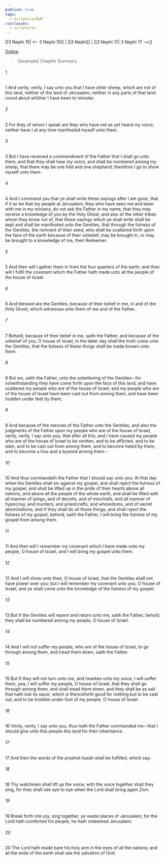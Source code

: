 ```yaml
---
publish: true
tags:
  - Scripture/BoM
cssclasses:
  - scriptures
---
```

[[3 Nephi 15| <-- 3 Nephi 15]] | [[3 Nephi]] | [[3 Nephi 17| 3 Nephi 17 -->]]

[Online](https://churchofjesuschrist.org/study/scriptures/bofm/3-ne/16?lang=eng)

>[!example] Chapter Summary
>
###### 1
1 And verily, verily, I say unto you that I have other sheep, which are not of this land, neither of the land of Jerusalem, neither in any parts of that land round about whither I have been to minister.
###### 2
2 For they of whom I speak are they who have not as yet heard my voice; neither have I at any time manifested myself unto them.
###### 3
3 But I have received a commandment of the Father that I shall go unto them, and that they shall hear my voice, and shall be numbered among my sheep, that there may be one fold and one shepherd; therefore I go to show myself unto them.
###### 4
4 And I command you that ye shall write these sayings after I am gone, that if it so be that my people at Jerusalem, they who have seen me and been with me in my ministry, do not ask the Father in my name, that they may receive a knowledge of you by the Holy Ghost, and also of the other tribes whom they know not of, that these sayings which ye shall write shall be kept and shall be manifested unto the Gentiles, that through the fulness of the Gentiles, the remnant of their seed, who shall be scattered forth upon the face of the earth because of their unbelief, may be brought in, or may be brought to a knowledge of me, their Redeemer.
###### 5
5 And then will I gather them in from the four quarters of the earth; and then will I fulfil the covenant which the Father hath made unto all the people of the house of Israel.
###### 6
6 And blessed are the Gentiles, because of their belief in me, in and of the Holy Ghost, which witnesses unto them of me and of the Father.
###### 7
7 Behold, because of their belief in me, saith the Father, and because of the unbelief of you, O house of Israel, in the latter day shall the truth come unto the Gentiles, that the fulness of these things shall be made known unto them.
###### 8
8 But wo, saith the Father, unto the unbelieving of the Gentiles--for notwithstanding they have come forth upon the face of this land, and have scattered my people who are of the house of Israel; and my people who are of the house of Israel have been cast out from among them, and have been trodden under feet by them;
###### 9
9 And because of the mercies of the Father unto the Gentiles, and also the judgments of the Father upon my people who are of the house of Israel, verily, verily, I say unto you, that after all this, and I have caused my people who are of the house of Israel to be smitten, and to be afflicted, and to be slain, and to be cast out from among them, and to become hated by them, and to become a hiss and a byword among them--
###### 10
10 And thus commandeth the Father that I should say unto you: At that day when the Gentiles shall sin against my gospel, and shall reject the fulness of my gospel, and shall be lifted up in the pride of their hearts above all nations, and above all the people of the whole earth, and shall be filled with all manner of lyings, and of deceits, and of mischiefs, and all manner of hypocrisy, and murders, and priestcrafts, and whoredoms, and of secret abominations; and if they shall do all those things, and shall reject the fulness of my gospel, behold, saith the Father, I will bring the fulness of my gospel from among them.
###### 11
11 And then will I remember my covenant which I have made unto my people, O house of Israel, and I will bring my gospel unto them.
###### 12
12 And I will show unto thee, O house of Israel, that the Gentiles shall not have power over you; but I will remember my covenant unto you, O house of Israel, and ye shall come unto the knowledge of the fulness of my gospel.
###### 13
13 But if the Gentiles will repent and return unto me, saith the Father, behold they shall be numbered among my people, O house of Israel.
###### 14
14 And I will not suffer my people, who are of the house of Israel, to go through among them, and tread them down, saith the Father.
###### 15
15 But if they will not turn unto me, and hearken unto my voice, I will suffer them, yea, I will suffer my people, O house of Israel, that they shall go through among them, and shall tread them down, and they shall be as salt that hath lost its savor, which is thenceforth good for nothing but to be cast out, and to be trodden under foot of my people, O house of Israel.
###### 16
16 Verily, verily, I say unto you, thus hath the Father commanded me--that I should give unto this people this land for their inheritance.
###### 17
17 And then the words of the prophet Isaiah shall be fulfilled, which say:
###### 18
18 Thy watchmen shall lift up the voice; with the voice together shall they sing, for they shall see eye to eye when the Lord shall bring again Zion.
###### 19
19 Break forth into joy, sing together, ye waste places of Jerusalem; for the Lord hath comforted his people, he hath redeemed Jerusalem.
###### 20
20 The Lord hath made bare his holy arm in the eyes of all the nations; and all the ends of the earth shall see the salvation of God.



